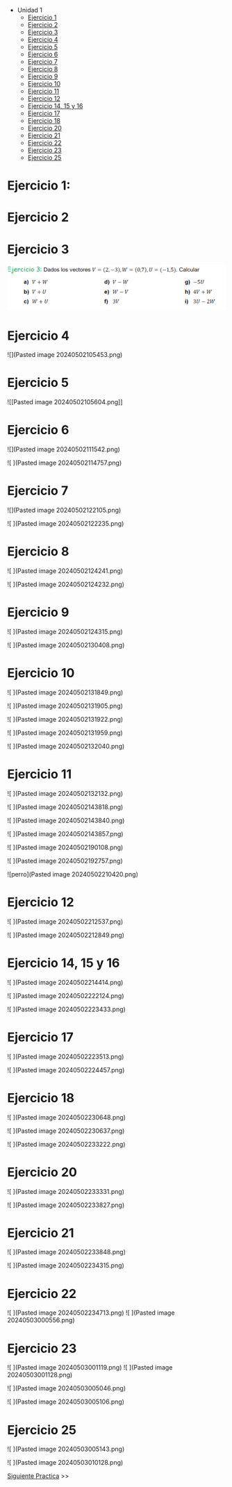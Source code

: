 - Unidad 1
  - [Ejercicio 1](#ejercicio-1)
  - [Ejercicio 2](#ejercicio-2)
  - [Ejercicio 3](#ejercicio-3)
  - [Ejercicio 4](#ejercicio-4)
  - [Ejercicio 5](#ejercicio-5)
  - [Ejercicio 6](#ejercicio-6)
  - [Ejercicio 7](#ejercicio-7)
  - [Ejercicio 8](#ejercicio-8)
  - [Ejercicio 9](#ejercicio-9)
  - [Ejercicio 10](#ejercicio-10)
  - [Ejercicio 11](#ejercicio-11)
  - [Ejercicio 12](#ejercicio-12)
  - [Ejercicio 14, 15 y 16](#ejercicio-14,-15-y-16)
  - [Ejercicio 17](#ejercicio-17)
  - [Ejercicio 18](#ejercicio-18)
  - [Ejercicio 20](#ejercicio-20)
  - [Ejercicio 21](#ejercicio-21)
  - [Ejercicio 22](#ejercicio-22)
  - [Ejercicio 23](#ejercicio-23)
  - [Ejercicio 25](#ejercicio-25)


# Ejercicio 1:


# Ejercicio 2


# Ejercicio 3

![perrrowerwe](Pasted-image-20240502104422.png)

 
# Ejercicio 4
![](Pasted image 20240502105453.png) 

# Ejercicio 5

![[Pasted image 20240502105604.png]]



# Ejercicio 6
![](Pasted image 20240502111542.png)

![ ](Pasted image 20240502114757.png)

# Ejercicio 7
![](Pasted image 20240502122105.png)

![ ](Pasted image 20240502122235.png)

# Ejercicio 8
![ ](Pasted image 20240502124241.png)

![ ](Pasted image 20240502124232.png)

# Ejercicio 9
![ ](Pasted image 20240502124315.png)

![ ](Pasted image 20240502130408.png)

# Ejercicio 10
![ ](Pasted image 20240502131849.png)

![ ](Pasted image 20240502131905.png)

![ ](Pasted image 20240502131922.png)

![ ](Pasted image 20240502131959.png)

![ ](Pasted image 20240502132040.png)

# Ejercicio 11
![ ](Pasted image 20240502132132.png)

![ ](Pasted image 20240502143818.png)

![ ](Pasted image 20240502143840.png)

![ ](Pasted image 20240502143857.png)

![ ](Pasted image 20240502190108.png)

![ ](Pasted image 20240502192757.png)

![perro](Pasted image 20240502210420.png)

# Ejercicio 12
![ ](Pasted image 20240502212537.png)

![ ](Pasted image 20240502212849.png)

# Ejercicio 14, 15 y 16
![ ](Pasted image 20240502214414.png)

![ ](Pasted image 20240502222124.png)

![ ](Pasted image 20240502223433.png)

# Ejercicio 17
![ ](Pasted image 20240502223513.png)

![ ](Pasted image 20240502224457.png)

# Ejercicio 18
![ ](Pasted image 20240502230648.png)

![ ](Pasted image 20240502230637.png)

![ ](Pasted image 20240502233222.png)

# Ejercicio 20
![ ](Pasted image 20240502233331.png)

![ ](Pasted image 20240502233827.png)

# Ejercicio 21
![ ](Pasted image 20240502233848.png)

![ ](Pasted image 20240502234315.png)

# Ejercicio 22
![ ](Pasted image 20240502234713.png) ![ ](Pasted image 20240503000556.png)

# Ejercicio 23
![ ](Pasted image 20240503001119.png) ![ ](Pasted image 20240503001128.png)

![ ](Pasted image 20240503005046.png)

![ ](Pasted image 20240503005106.png)

# Ejercicio 25
![ ](Pasted image 20240503005143.png)

![ ](Pasted image 20240503010128.png)




[Siguiente Practica](.) >>
